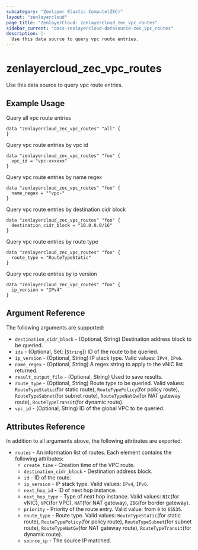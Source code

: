 ```yaml
---
subcategory: "Zenlayer Elastic Compute(ZEC)"
layout: "zenlayercloud"
page_title: "ZenlayerCloud: zenlayercloud_zec_vpc_routes"
sidebar_current: "docs-zenlayercloud-datasource-zec_vpc_routes"
description: |-
  Use this data source to query vpc route entries.
---
```


# zenlayercloud_zec_vpc_routes

Use this data source to query vpc route entries.

## Example Usage

Query all vpc route entries

```hcl
data "zenlayercloud_zec_vpc_routes" "all" {
}
```

Query vpc route entries by vpc id

```hcl
data "zenlayercloud_zec_vpc_routes" "foo" {
  vpc_id = "vpc-xxxxxx"
}
```

Query vpc route entries by name regex

```hcl
data "zenlayercloud_zec_vpc_routes" "foo" {
  name_regex = "^vpc-"
}
```

Query vpc route entries by destination cidr block

```hcl
data "zenlayercloud_zec_vpc_routes" "foo" {
  destination_cidr_block = "10.0.0.0/16"
}
```

Query vpc route entries by route type

```hcl
data "zenlayercloud_zec_vpc_routes" "foo" {
  route_type = "RouteTypeStatic"
}
```

Query vpc route entries by ip version

```hcl
data "zenlayercloud_zec_vpc_routes" "foo" {
  ip_version = "IPv4"
}
```

## Argument Reference

The following arguments are supported:

* `destination_cidr_block` - (Optional, String) Destination address block to be queried.
* `ids` - (Optional, Set: [`String`]) ID of the route to be queried.
* `ip_version` - (Optional, String) IP stack type. Valid values: `IPv4`, `IPv6`.
* `name_regex` - (Optional, String) A regex string to apply to the vNIC list returned.
* `result_output_file` - (Optional, String) Used to save results.
* `route_type` - (Optional, String) Route type to be queried. Valid values: `RouteTypeStatic`(for static route), `RouteTypePolicy`(for policy route), `RouteTypeSubnet`(for subnet route), `RouteTypeNatGw`(for NAT gateway route), `RouteTypeTransit`(for dynamic route).
* `vpc_id` - (Optional, String) ID of the global VPC to be queried.

## Attributes Reference

In addition to all arguments above, the following attributes are exported:

* `routes` - An information list of routes. Each element contains the following attributes:
   * `create_time` - Creation time of the VPC route.
   * `destination_cidr_block` - Destination address block.
   * `id` - ID of the route.
   * `ip_version` - IP stack type. Valid values: `IPv4`, `IPv6`.
   * `next_hop_id` - ID of next hop instance.
   * `next_hop_type` - Type of next hop instance. Valid values: `NIC`(for vNIC), `VPC`(for VPC), `NAT`(for NAT gateway), `ZBG`(for border gateway).
   * `priority` - Priority of the route entry. Valid value: from `0` to `65535`.
   * `route_type` - Route type. Valid values: `RouteTypeStatic`(for static route), `RouteTypePolicy`(for policy route), `RouteTypeSubnet`(for subnet route), `RouteTypeNatGw`(for NAT gateway route), `RouteTypeTransit`(for dynamic route).
   * `source_ip` - The source IP matched.


